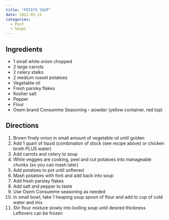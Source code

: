 ```yaml
---
title: "POTATO SOUP"
date: 2022-03-21
categories:
  - Post
  - Soups
---
```



## Ingredients
- 1 small white onion chopped
- 2 large carrots
- 2 celery stalks
- 2 medium russet potatoes
- Vegetable oil
- Fresh parsley flakes
- Kosher salt
- Pepper
- Flour
- Osem brand Consumme Seasoning – powder (yellow container, red top)

## Directions
1. Brown finely onion in small amount of vegetable oil until golden
2. Add 1 quart of liquid (combination of stock (see recipe above) or chicken broth PLUS water)
3. Add carrots and celery to soup
4. While veggies are cooking, peel and cut potatoes into manageable chunks (so you can mash later)
5. Add potatoes to pot until softened
6. Mash potatoes with fork and add back into soup
7. Add fresh parsley flakes
8. Add salt and pepper to taste
9. Use Osem Consumme seasoning as needed
10. In small bowl, take 1 heaping soup spoon of flour and add to cup of cold water and mix
11. Stir flour mixture slowly into boiling soup until desired thickness
Leftovers can be frozen
